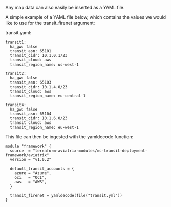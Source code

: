 Any map data can also easily be inserted as a YAML file.

A simple example of a YAML file below, which contains the values we would like to use for the transit_firenet argument:

transit.yaml:
```hcl
transit1:
  ha_gw: false
  transit_asn: 65101
  transit_cidr: 10.1.0.1/23
  transit_cloud: aws
  transit_region_name: us-west-1

transit2:
  ha_gw: false
  transit_asn: 65103
  transit_cidr: 10.1.4.0/23
  transit_cloud: aws
  transit_region_name: eu-central-1

transit4:
  ha_gw: false
  transit_asn: 65104
  transit_cidr: 10.1.6.0/23
  transit_cloud: aws
  transit_region_name: eu-west-1
```

This file can then be ingested with the yamldecode function:

```
module "framework" {
  source  = "terraform-aviatrix-modules/mc-transit-deployment-framework/aviatrix"
  version = "v1.0.2"

  default_transit_accounts = {
    azure = "Azure",
    oci   = "OCI",
    aws   = "AWS",
  }

  transit_firenet = yamldecode(file("transit.yml"))
}
```